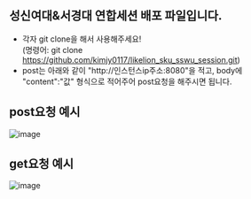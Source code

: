 ## 성신여대&서경대 연합세션 배포 파일입니다.

  - 각자 git clone을 해서 사용해주세요!<br>
    (명령어: git clone https://github.com/kimjy0117/likelion_sku_sswu_session.git)
  - post는 아래와 같이 "http://인스턴스ip주소:8080"을 적고, body에 "content":"값" 형식으로 적어주어 post요청을 해주시면 됩니다.

  ## post요청 예시
  ![image](https://github.com/kimjy0117/-/assets/113746577/8975a191-ccae-4638-b03b-ab2176a09d17)

  ## get요청 예시
  ![image](https://github.com/kimjy0117/-/assets/113746577/01014a1a-87f3-482e-9852-113fa205c042)
